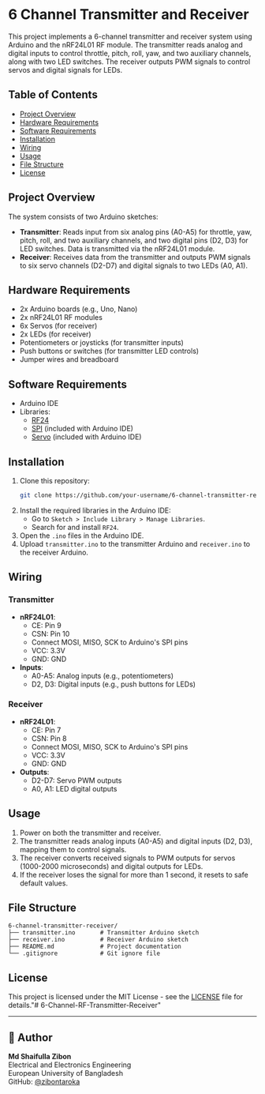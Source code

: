 # 6 Channel Transmitter and Receiver

This project implements a 6-channel transmitter and receiver system using Arduino and the nRF24L01 RF module. The transmitter reads analog and digital inputs to control throttle, pitch, roll, yaw, and two auxiliary channels, along with two LED switches. The receiver outputs PWM signals to control servos and digital signals for LEDs.

## Table of Contents
- [Project Overview](#project-overview)
- [Hardware Requirements](#hardware-requirements)
- [Software Requirements](#software-requirements)
- [Installation](#installation)
- [Wiring](#wiring)
- [Usage](#usage)
- [File Structure](#file-structure)
- [License](#license)

## Project Overview
The system consists of two Arduino sketches:
- **Transmitter**: Reads input from six analog pins (A0-A5) for throttle, yaw, pitch, roll, and two auxiliary channels, and two digital pins (D2, D3) for LED switches. Data is transmitted via the nRF24L01 module.
- **Receiver**: Receives data from the transmitter and outputs PWM signals to six servo channels (D2-D7) and digital signals to two LEDs (A0, A1).

## Hardware Requirements
- 2x Arduino boards (e.g., Uno, Nano)
- 2x nRF24L01 RF modules
- 6x Servos (for receiver)
- 2x LEDs (for receiver)
- Potentiometers or joysticks (for transmitter inputs)
- Push buttons or switches (for transmitter LED controls)
- Jumper wires and breadboard

## Software Requirements
- Arduino IDE
- Libraries:
  - [RF24](https://github.com/nRF24/RF24)
  - [SPI](https://www.arduino.cc/en/Reference/SPI) (included with Arduino IDE)
  - [Servo](https://www.arduino.cc/en/Reference/Servo) (included with Arduino IDE)

## Installation
1. Clone this repository:
   ```bash
   git clone https://github.com/your-username/6-channel-transmitter-receiver.git
   ```
2. Install the required libraries in the Arduino IDE:
   - Go to `Sketch > Include Library > Manage Libraries`.
   - Search for and install `RF24`.
3. Open the `.ino` files in the Arduino IDE.
4. Upload `transmitter.ino` to the transmitter Arduino and `receiver.ino` to the receiver Arduino.

## Wiring
### Transmitter
- **nRF24L01**:
  - CE: Pin 9
  - CSN: Pin 10
  - Connect MOSI, MISO, SCK to Arduino's SPI pins
  - VCC: 3.3V
  - GND: GND
- **Inputs**:
  - A0-A5: Analog inputs (e.g., potentiometers)
  - D2, D3: Digital inputs (e.g., push buttons for LEDs)

### Receiver
- **nRF24L01**:
  - CE: Pin 7
  - CSN: Pin 8
  - Connect MOSI, MISO, SCK to Arduino's SPI pins
  - VCC: 3.3V
  - GND: GND
- **Outputs**:
  - D2-D7: Servo PWM outputs
  - A0, A1: LED digital outputs

## Usage
1. Power on both the transmitter and receiver.
2. The transmitter reads analog inputs (A0-A5) and digital inputs (D2, D3), mapping them to control signals.
3. The receiver converts received signals to PWM outputs for servos (1000-2000 microseconds) and digital outputs for LEDs.
4. If the receiver loses the signal for more than 1 second, it resets to safe default values.

## File Structure
```
6-channel-transmitter-receiver/
├── transmitter.ino       # Transmitter Arduino sketch
├── receiver.ino          # Receiver Arduino sketch
├── README.md             # Project documentation
└── .gitignore            # Git ignore file
```

## License
This project is licensed under the MIT License - see the [LICENSE](LICENSE) file for details."# 6-Channel-RF-Transmitter-Receiver" 


---

## 🧠 Author

**Md Shaifulla Zibon**  
Electrical and Electronics Engineering  
European University of Bangladesh  
GitHub: [@zibontaroka](https://github.com/zibontaroka)
